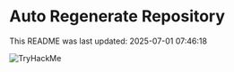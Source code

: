 # Auto Regenerate Repository

This README was last updated: 2025-07-01 07:46:18

 ![TryHackMe](https://tryhackme.com/badge/533634)